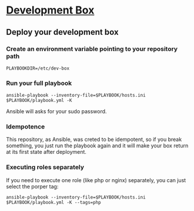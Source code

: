 [Development Box](https://github.com/antonioribeiro/ansible)
============================================================


Deploy your development box
----------------------------------------------------------------------------------

### Create an environment variable pointing to your repository path
```
PLAYBOOKDIR=/etc/dev-box
```

### Run your full playbook

```
ansible-playbook --inventory-file=$PLAYBOOK/hosts.ini $PLAYBOOK/playbook.yml -K
```

Ansible will asks for your sudo password.


### Idempotence

This repository, as Ansible, was creted to be idempotent, so if you break something, you just run the playbook again and it will make your box return at its first state after deployment.


### Executing roles separately

If you need to execute one role (like php or nginx) separately, you can just select the porper tag:

```
ansible-playbook --inventory-file=$PLAYBOOK/hosts.ini $PLAYBOOK/playbook.yml -K --tags=php
```

